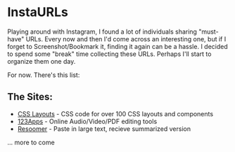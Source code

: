 # InstaURLs

Playing around with Instagram, I found a lot of individuals sharing "must-have" URLs. Every now and then I'd come across an interesting one, but if I forget to Screenshot/Bookmark it, finding it again can be a hassle. I decided to spend some "break" time collecting these URLs. Perhaps I'll start to organize them one day.

For now. There's this list:

## The Sites:

* [CSS Layouts](csslayout.io) - CSS code for over 100 CSS layouts and components
* [123Apps](123apps.com) - Online Audio/Video/PDF editing tools
* [Resoomer](https://resoomer.com/en/) - Paste in large text, recieve summarized version

... more to come